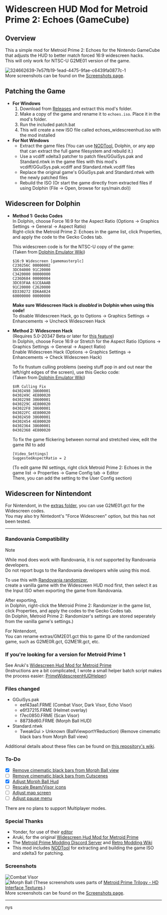 # Widescreen HUD Mod for Metroid Prime 2: Echoes (GameCube)

## Overview

This a simple mod for Metroid Prime 2: Echoes for the Nintendo GameCube that adjusts the HUD to better match forced 16:9 widescreen hacks.  
This will only work for NTSC-U G2ME01 version of the game.

![324662639-7e57fb19-1ead-4475-9fae-c6439fa0877c-1](https://github.com/Nystrata/EchoesWidescreenHUD/assets/15365192/41aa7660-7b33-4611-9aec-13ecd7487cfe)  
More screenshots can be found on the [Screenshots page](https://github.com/Nystrata/EchoesWidescreenHUD/wiki/Screenshots).  


## Patching the Game
* **For Windows**
  1. Download from [Releases](https://github.com/Nystrata/echoeswidescreenhud/releases) and extract this mod's folder.
  2. Make a copy of the game and rename it to `echoes.iso`. Place it in the mod's folder.
  3. Run the included patch.bat
  4. This will create a new ISO file called echoes_widescreenhud.iso with the mod installed
* **For Not Windows**
  * Extract the game files (You can use [NODTool](https://github.com/AxioDL/nod), Dolphin, or any app that can extract the full game filesystem and rebuild it.)
  * Use a vcdiff xdelta3 patcher to patch files/GGuiSys.pak and Standard.ntwk in the game files with this mod's vcdiff/GGuiSys.pak.vcdiff and Standard.ntwk.vcdiff files
  * Replace the original game's GGuiSys.pak and Standard.ntwk with the newly patched files
  * Rebuild the ISO (Or start the game directly from extracted files if using Dolphin (File -> Open, browse for sys/main.dol))

## Widescreen for Dolphin
* **Method 1: Gecko Codes**  
  In Dolphin, choose Force 16:9 for the Aspect Ratio (Options -> Graphics Settings -> General -> Aspect Ratio)   
  Right-click the Metroid Prime 2: Echoes in the game list, click Properties, and apply the code to the Gecko Codes tab.  
  
  This widescreen code is for the NTSC-U copy of the game:  
  (Taken from [Dolphin Emulator Wiki](https://wiki.dolphin-emu.org/index.php?title=Metroid_Prime_2:_Echoes_(GC)#16:9_Aspect_Ratio_Fix))
  ```
  $16:9 Widescreen [gamemasterplc]
  C230256C 00000002
  3DC04000 91C20000
  C3420000 00000000
  C236D684 00000004
  3DC03FAA 61CEAAAB
  91C20000 C2620000
  ED330272 ED6A4824
  60000000 00000000
  ```  
  **Make sure Widescreen Hack is *disabled* in Dolphin when using this code!**  
  To disable Widescreen Hack, go to Options -> Graphics Settings -> Enhancements -> Uncheck Widescreen Hack
* **Method 2: Widescreen Hack**    
  (Requires 5.0-20347 Beta or later for [this feature](https://dolphin-emu.org/blog/2023/11/25/dolphin-progress-report-august-september-and-october-2023/#50-20097-and-50-20109-allow-widescreen-heuristic-to-be-modified-per-game-by-oatmealdome-and-billiard))  
  In Dolphin, choose Force 16:9 or Stretch for the Aspect Ratio (Options -> Graphics Settings -> General -> Aspect Ratio)   
  Enable Widescreen Hack (Options -> Graphics Settings -> Enhancements -> Check Widescreen Hack)
  
  To fix frustum culling problems (seeing stuff pop in and out near the left/right edges of the screen), use this Gecko code:  
  (Taken from [Dolphin Emulator Wiki](https://wiki.dolphin-emu.org/index.php?title=Metroid_Prime_2:_Echoes_(GC)#NA))
  ```
  $VR Culling Fix
  04302498 38600001
  0430249C 4E800020
  04302298 38600001
  0430229C 4E800020
  043022F8 38600001
  043022FC 4E800020
  04302450 38600001
  04302454 4E800020
  04302364 38600001
  04302368 4E800020
  ```
  
  To fix the game flickering between normal and stretched view, edit the game INI to add  
  ```
  [Video_Settings]
  SuggestedAspectRatio = 2
  ```
  (To edit game INI settings, right click Metroid Prime 2: Echoes in the game list -> Properties -> Game Config tab -> Editor  
  There, you can add the setting to the User Config section)

## Widescreen for Nintendont
For Nintendont, in the [extras folder](https://github.com/Nystrata/EchoesWidescreenHUD/tree/main/extras), you can use G2ME01.gct for the Widescreen codes.   
You may also try Nintedont's "Force Widescreen" option, but this has not been tested.

***
### Randovania Compatibility
> [!NOTE]  
> While mod does work with Randovania, it is *not* supported by Randovania developers.  
> Do not report bugs to the Randovania developers while using this mod.

To use this with [Randovania randomizer](https://github.com/randovania/randovania),  
create a vanilla game with the Widescreen HUD mod first, then select it as the Input ISO when exporting the game from Randovania.  

After exporting,  
in Dolphin, right-click the Metroid Prime 2: Randomizer in the game list, click Properties, and apply the codes to the Gecko Codes tab.  
(In Dolphin, Metroid Prime 2: Randomizer's settings are stored seperately from the vanilla game's settings.)

For Nintendont,  
You can rename extras/GM2E01.gct this to game ID of the randomized game, such as G2ME0R.gct, G2ME1R.gct, etc.

### If you're looking for a version for Metroid Prime 1
See Aruki's [Widescreen Hud Mod for Metroid Prime](https://wiki.dolphin-emu.org/index.php?title=Metroid_Prime_(GC)#16:9_HUD_Mod)    
(Instructions are a bit complicated, I wrote a small helper batch script makes the process easier: [PrimeWidescreenHUDHelper](https://github.com/Nystrata/PrimeWidescreenHUDHelper))

### Files changed
- GGuiSys.pak
  - eef43aa1.FRME (Combat Visor, Dark Visor, Echo Visor)
  - e6f37215.FRME (Helmet overlay)
  - f7ec0850.FRME (Scan Visor)
  - 88738d60.FRME (Morph Ball HUD)
- Standard.ntwk
  - TweakGui > Unknown (BallViewportYReduction) (Remove cimematic black bars from Morph Ball view)  

Additional details about these files can be found on [this repository's wiki](https://github.com/Nystrata/EchoesWidescreenHUD/wiki#known-files).

### To-Do
- [X] [Remove cimematic black bars from Morph Ball view](https://github.com/Nystrata/EchoesWidescreenHUD/issues/1)
- [ ] [Remove cimematic black bars from Cutscenes](https://github.com/Nystrata/EchoesWidescreenHUD/issues/2)
- [X] [Adjust Morph Ball Hud](https://github.com/Nystrata/EchoesWidescreenHUD/issues/3)
- [ ] [Rescale Beam/Visor icons](https://github.com/Nystrata/EchoesWidescreenHUD/issues/5)
- [ ] [Adjust map screen](https://github.com/Nystrata/EchoesWidescreenHUD/issues/4)
- [ ] [Adjust pause menu](https://github.com/Nystrata/EchoesWidescreenHUD/issues/4)

There are no plans to support Multiplayer modes.

### Special Thanks  
- Yonder, for use of their [editor](https://github.com/xchellx/three.js)
- Aruki, for the original [Widescreen Hud Mod for Metroid Prime](https://wiki.dolphin-emu.org/index.php?title=Metroid_Prime_(GC)#16:9_HUD_Mod)
- The [Metroid Prime Modding Discord Server](https://discord.gg/pTQZcFS) and [Retro Modding Wiki](https://wiki.axiodl.com/w/Main_Page)
- This mod includes [NODTool](https://github.com/AxioDL/nod) for extracting and building the game ISO  
  and xdelta3 for patching.

### Screenshots
![Combat Visor](https://github.com/Nystrata/EchoesWidescreenHUD/assets/15365192/307816f2-c4e0-48b1-a4e6-d789552dec9f)  
![Morph Ball](https://github.com/Nystrata/EchoesWidescreenHUD/assets/15365192/f4b94587-a3c3-4532-a1a0-56eda6abf99e)
(These screenshots uses parts of [Metroid Prime Trilogy - HD Interface Textures](https://forums.dolphin-emu.org/Thread-metroid-prime-trilogy-hd-interface-textures-v-1-7-may-01-2021).)  
More screenshots can be found on the [Screenshots page](https://github.com/Nystrata/EchoesWidescreenHUD/wiki/Screenshots).  

***

nys
